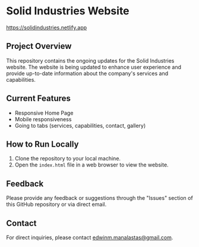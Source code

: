 # Solid Industries Website
https://solidindustries.netlify.app

## Project Overview
This repository contains the ongoing updates for the Solid Industries website. The website is being updated to enhance user experience and provide up-to-date information about the company's services and capabilities.

## Current Features
- Responsive Home Page
- Mobile responsiveness
- Going to tabs (services, capabilities, contact, gallery)

## How to Run Locally
1. Clone the repository to your local machine.
2. Open the `index.html` file in a web browser to view the website.

## Feedback
Please provide any feedback or suggestions through the "Issues" section of this GitHub repository or via direct email.

## Contact
For direct inquiries, please contact edwinm.manalastas@gmail.com.
